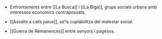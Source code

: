 - Enfrontaments entre [[La Busca]] i [[La Biga]], grups socials urbans amb interessos economics contrapossats.
- [[Assalts a calls jueus]], se'ls cuplabilitza del malestar social.

- [[Guerra de Remanences]] entre senyors i pagesos.